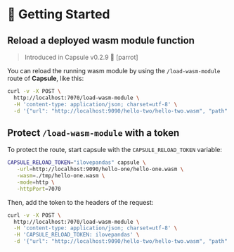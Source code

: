 # 🚀 Getting Started

## Reload a deployed wasm module function
> Introduced in Capsule v0.2.9 🦜 [parrot]

You can reload the running wasm module by using the `/load-wasm-module` route of **Capsule**, like this:

```bash
curl -v -X POST \
  http://localhost:7070/load-wasm-module \
  -H 'content-type: application/json; charset=utf-8' \
  -d '{"url": "http://localhost:9090/hello-two/hello-two.wasm", "path": "./tmp/hello-two.wasm"}'
```

## Protect `/load-wasm-module` with a token

To protect the route, start capsule with the `CAPSULE_RELOAD_TOKEN` variable:

```bash
CAPSULE_RELOAD_TOKEN="ilovepandas" capsule \
   -url=http://localhost:9090/hello-one/hello-one.wasm \
   -wasm=./tmp/hello-one.wasm \
   -mode=http \
   -httpPort=7070
```

Then, add the token to the headers of the request:

```bash
curl -v -X POST \
  http://localhost:7070/load-wasm-module \
  -H 'content-type: application/json; charset=utf-8' \
  -H 'CAPSULE_RELOAD_TOKEN: ilovepandas' \
  -d '{"url": "http://localhost:9090/hello-two/hello-two.wasm", "path": "./tmp/hello-two.wasm"}'
```
